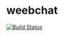 weebchat
========

[![Build Status](https://travis-ci.org/majimboo/weebchat.svg?branch=master)](https://travis-ci.org/majimboo/weebchat)
